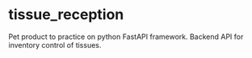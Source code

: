 # tissue_reception
Pet product to practice on python FastAPI framework. Backend API for inventory control of tissues.

